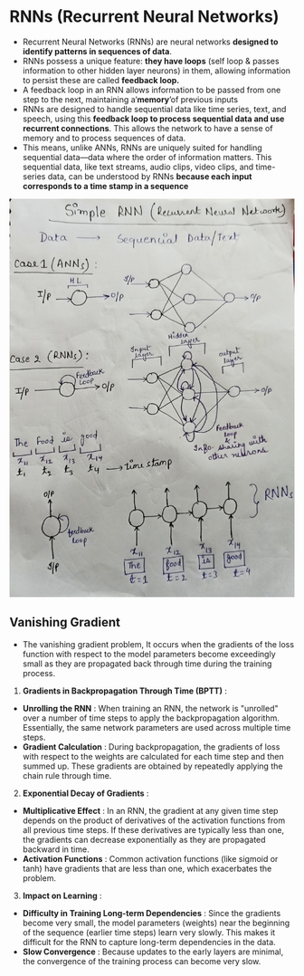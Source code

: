 # RNNs (Recurrent Neural Networks)

- Recurrent Neural Networks (RNNs) are neural networks **designed to identify patterns in sequences of data**.
- RNNs possess a unique feature: **they have loops** (self loop & passes information to other hidden layer neurons) in them, allowing information to persist these are called **feedback loop.**
- A feedback loop in an RNN allows information to be passed from one step to the next, maintaining a‘**memory**’of previous inputs
- RNNs are designed to handle sequential data like time series, text, and speech, using this **feedback loop to process sequential data and use recurrent connections**. This allows the network to have a sense of memory and to process sequences of data.
- This means, unlike ANNs, RNNs are uniquely suited for handling sequential data—data where the order of information matters. This sequential data, like text streams, audio clips, video clips, and time-series data, can be understood by RNNs **because each input corresponds to a time stamp in a sequence**

![img](./img/rnn.jpeg "Author: Arpit Dubey")

## Vanishing Gradient

- The vanishing gradient problem, It occurs when the gradients of the loss function with respect to the model parameters become exceedingly small as they are propagated back through time during the training process.

1. **Gradients in Backpropagation Through Time (BPTT)** :

* **Unrolling the RNN** : When training an RNN, the network is "unrolled" over a number of time steps to apply the backpropagation algorithm. Essentially, the same network parameters are used across multiple time steps.
* **Gradient Calculation** : During backpropagation, the gradients of loss with respect to the weights are calculated for each time step and then summed up. These gradients are obtained by repeatedly applying the chain rule through time.

2. **Exponential Decay of Gradients** :

* **Multiplicative Effect** : In an RNN, the gradient at any given time step depends on the product of derivatives of the activation functions from all previous time steps. If these derivatives are typically less than one, the gradients can decrease exponentially as they are propagated backward in time.
* **Activation Functions** : Common activation functions (like sigmoid or tanh) have gradients that are less than one, which exacerbates the problem.

3. **Impact on Learning** :

* **Difficulty in Training Long-term Dependencies** : Since the gradients become very small, the model parameters (weights) near the beginning of the sequence (earlier time steps) learn very slowly. This makes it difficult for the RNN to capture long-term dependencies in the data.
* **Slow Convergence** : Because updates to the early layers are minimal, the convergence of the training process can become very slow.
